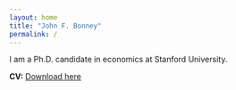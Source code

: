 ```yaml
---
layout: home
title: "John F. Bonney"
permalink: /
---
```


I am a Ph.D. candidate in economics at Stanford University.

**CV:** [Download here](/files/Bonney_CV_2025-09-05.pdf)
